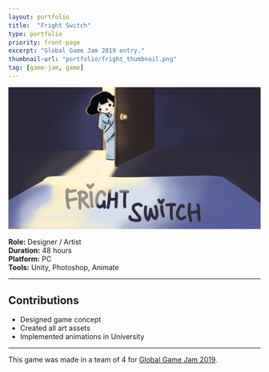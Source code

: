 ```yaml
---
layout: portfolio
title:  "Fright Switch"
type: portfolio
priority: front-page
excerpt: "Global Game Jam 2019 entry."
thumbnail-url: "portfolio/fright_thumbnail.png"
tag: [game-jam, game]
---
```


<img src="/images/portfolio/fright_screenshot.jpg" class="img-fluid" />

**Role:** Designer / Artist   
**Duration:** 48 hours    
**Platform:** PC   
**Tools:** Unity, Photoshop, Animate    

<hr />

## Contributions
* Designed game concept
* Created all art assets
* Implemented animations in University

<hr />

This game was made in a team of 4 for [Global Game Jam 2019](https://globalgamejam.org/2019/games/fright-switch).
